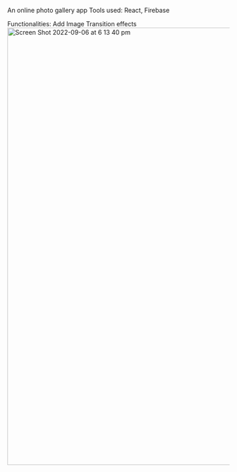 An online photo gallery app
Tools used: React, Firebase

Functionalities:
Add Image
Transition effects
<img width="989" alt="Screen Shot 2022-09-06 at 6 13 40 pm" src="https://user-images.githubusercontent.com/25345732/188583371-cfe0653b-ae32-4520-a9f3-86cfe64eb421.png">

